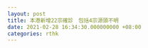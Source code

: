 ```yaml
---
layout: post
title: 本港新增22宗確診　包括4宗源頭不明
date: 2021-02-28 16:34:30.000000000 +08:00
categories: rthk
---
```



